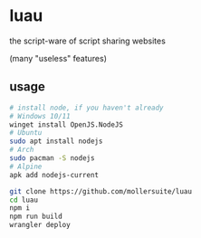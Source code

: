 # luau

the script-ware of script sharing websites

(many "useless" features)

## usage

```sh
# install node, if you haven't already
# Windows 10/11
winget install OpenJS.NodeJS
# Ubuntu
sudo apt install nodejs
# Arch
sudo pacman -S nodejs
# Alpine
apk add nodejs-current
```

```sh
git clone https://github.com/mollersuite/luau
cd luau
npm i
npm run build
wrangler deploy
```
